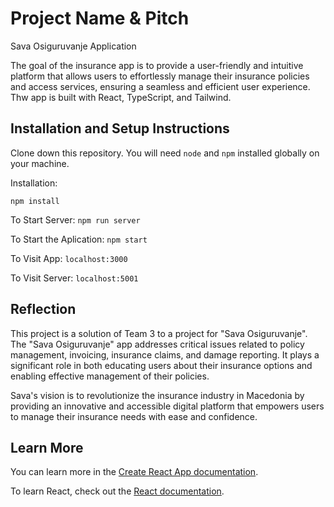 # Project Name & Pitch

Sava Osiguruvanje Application

The goal of the insurance app is to provide a user-friendly and intuitive platform that allows users to effortlessly manage their insurance policies and access services, ensuring a seamless and efficient user experience. Thw app is built with React, TypeScript, and Tailwind.

## Installation and Setup Instructions

Clone down this repository. You will need `node` and `npm` installed globally on your machine.

Installation:

`npm install`

To Start Server:
`npm run server`

To Start the Aplication:
`npm start`

To Visit App:
`localhost:3000`

To Visit Server:
`localhost:5001`

## Reflection

This project is a solution of Team 3 to a project for "Sava Osiguruvanje".
The "Sava Osiguruvanje" app addresses critical issues related to policy management, invoicing, insurance claims, and damage reporting. It plays a significant role in both educating users about their insurance options and enabling effective management of their policies.

Sava's vision is to revolutionize the insurance industry in Macedonia by providing an innovative and accessible digital platform that empowers users to manage their insurance needs with ease and confidence.

## Learn More

You can learn more in the [Create React App documentation](https://facebook.github.io/create-react-app/docs/getting-started).

To learn React, check out the [React documentation](https://reactjs.org/).
